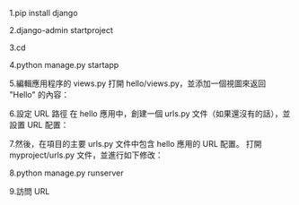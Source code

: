 1.pip install django

2.django-admin startproject <myproject>

3.cd <myproject>

4.python manage.py startapp <hello>

5.編輯應用程序的 views.py
打開 hello/views.py，並添加一個視圖來返回 "Hello" 的內容：

6.設定 URL 路徑
在 hello 應用中，創建一個 urls.py 文件（如果還沒有的話），並設置 URL 配置：

7.然後，在項目的主要 urls.py 文件中包含 hello 應用的 URL 配置。
打開 myproject/urls.py 文件，並進行如下修改：

8.python manage.py runserver

9.訪問 URL